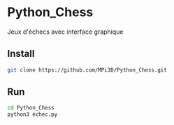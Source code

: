 # Python_Chess

Jeux d'échecs avec interface graphique

## Install

``` sh
git clone https://github.com/MPi3D/Python_Chess.git
```

## Run

``` sh
cd Python_Chess
python3 échec.py
```
